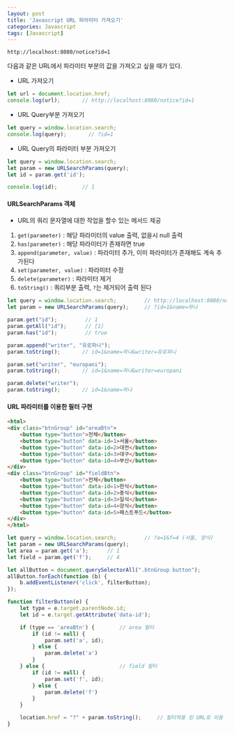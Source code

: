 ```yaml
---
layout: post
title: 'Javascript URL 파라미터 가져오기'
categories: Javascript
tags: [Javascript]
---
```


```
http://localhost:8080/notice?id=1
```
다음과 같은 URL에서 파라미터 부분의 값을 가져오고 싶을 때가 있다.

- URL 가져오기
  
```Javascript
let url = document.location.href;
console.log(url);       // http://localhost:8080/notice?id=1
```

- URL Query부분 가져오기
 
```Javascript
let query = window.location.search;
console.log(query);       // ?id=1
```

- URL Query의 파라미터 부분 가져오기

```Javascript
let query = window.location.search;
let param = new URLSearchParams(query);
let id = param.get('id');

console.log(id);        // 1
```

#### URLSearchParams 객체
- URL의 쿼리 문자열에 대한 작업을 할수 있는 메서드 제공

1. `get(parameter)` : 해당 파라미터의 value 출력, 없을시 null 출력
2. `has(parameter)` : 해당 파라미터가 존재하면 true
3. `append(parameter, value)` : 파라미터 추가, 이미 파라미터가 존재해도 계속 추가된다
4. `set(parameter, value)` : 파라미터 수정
5. `delete(parameter)` : 파라미터 제거
6. `toString()` : 쿼리부분 출력, `?`는 제거되어 출력 된다

```javascript
let query = window.location.search;         // http://localhost:8080/notice?id=1&name=하나
let param = new URLSearchParams(query);     // ?id=1&name=하나

param.get("id");         // 1
param.getAll("id");      // [1]
param.has("id");         // true

param.append("writer", "유로파니");
param.toString();       // id=1&name=하나&writer=유로파니

param.set("writer", "europani");
param.toString();       // id=1&name=하나&writer=europani

param.delete("writer");
param.toString();       // id=1&name=하나
```

#### URL 파라미터를 이용한 필터 구현

```html
<html>
<div class="btnGroup" id="areaBtn">
    <button type="button">전체</button>
    <button type="button" data-id=1>서울</button>
    <button type="button" data-id=2>대전</button>
    <button type="button" data-id=3>대구</button>
    <button type="button" data-id=4>부산</button>
</div>
<div class="btnGroup" id="fieldBtn">
    <button type="button">전체</button>
    <button type="button" data-id=1>한식</button>
    <button type="button" data-id=2>중식</button>
    <button type="button" data-id=3>일식</button>
    <button type="button" data-id=4>양식</button>
    <button type="button" data-id=5>패스트푸드</button>
</div>
</html>
```

```javascript
let query = window.location.search;         // ?a=1&f=4 (서울, 양식)
let param = new URLSearchParams(query);
let area = param.get('a');      // 1
let field = param.get('f');     // 4

let allButton = document.querySelectorAll(".btnGroup button");
allButton.forEach(function (b) {
    b.addEventListener('click', filterButton);
});

function filterButton(e) {
    let type = e.target.parentNode.id;
    let id = e.target.getAttribute('data-id');

    if (type == 'areaBtn') {        // area 필터
        if (id != null) {
            param.set('a', id);
        } else {
            param.delete('a')
        }
    } else {                        // field 필터
        if (id != null) {
            param.set('f', id);
        } else {
            param.delete('f')
        }
    }

    location.href = "?" + param.toString();     // 필터적용 된 URL로 이동
}
```